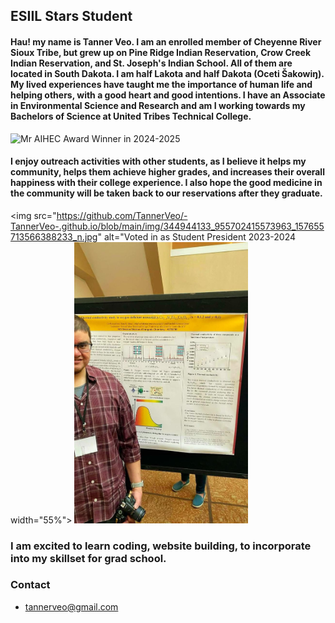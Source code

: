 ## ESIIL Stars Student

#### Hau! my name is Tanner Veo. I am an enrolled member of Cheyenne River Sioux Tribe, but grew up on Pine Ridge Indian Reservation, Crow Creek Indian Reservation, and St. Joseph's Indian School. All of them are located in South Dakota. I am half Lakota and half Dakota (Oceti Šakowiŋ). My lived experiences have taught me the importance of human life and helping others, with a good heart and good intentions. I have an Associate in Environmental Science and Research and am I working towards my Bachelors of Science at United Tribes Technical College.

<img 
  src="https://github.com/TannerVeo/-TannerVeo-.github.io/blob/main/img/DSC01598%20(6).jpg" 
  alt="Mr AIHEC Award Winner in 2024-2025" 
  width="55%">

#### I enjoy outreach activities with other students, as I believe it helps my community, helps them achieve higher grades, and increases their overall happiness with their college experience. I also hope the good medicine in the community will be taken back to our reservations after they graduate.

<img 
  src="https://github.com/TannerVeo/-TannerVeo-.github.io/blob/main/img/344944133_955702415573963_157655713566388233_n.jpg" 
  alt="Voted in as Student President 2023-2024 
  width="55%">
<img 
  src="https://github.com/TannerVeo/-TannerVeo-.github.io/blob/main/img/338600170_1008077376824354_2063337857805321150_n.jpg" 
  alt="Presenting my research in 2023" 
  width="55%">

### I am excited to learn coding, website building, to incorporate into my skillset for grad school.

### Contact
  * tannerveo@gmail.com

